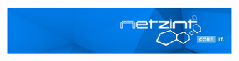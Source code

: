 ![Netzint Banner](https://raw.githubusercontent.com/netzint/.github/main/profile/banner_wide_new.png)
